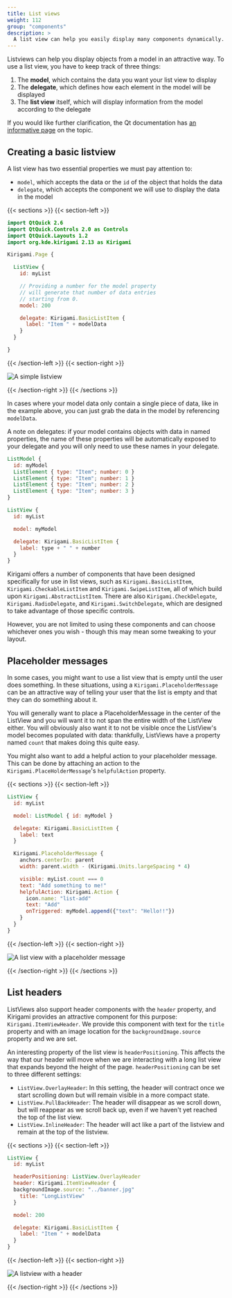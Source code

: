 ```yaml
---
title: List views
weight: 112
group: "components"
description: >
  A list view can help you easily display many components dynamically.
---
```


Listviews can help you display objects from a model in an attractive way. To use a list view, you have to keep track of three things:

1. The **model**, which contains the data you want your list view to display
2. The **delegate**, which defines how each element in the model will be displayed
3. The **list view** itself, which will display information from the model according to the delegate

If you would like further clarification, the Qt documentation has [an informative page](https://doc.qt.io/qt-5/qtquick-modelviewsdata-modelview.html) on the topic.

## Creating a basic listview

A list view has two essential properties we must pay attention to:

- `model`, which accepts the data or the `id` of the object that holds the data  
- `delegate`, which accepts the component we will use to display the data in the model

{{< sections >}}
{{< section-left >}}

```qml
import QtQuick 2.6
import QtQuick.Controls 2.0 as Controls
import QtQuick.Layouts 1.2
import org.kde.kirigami 2.13 as Kirigami

Kirigami.Page {

  ListView {
    id: myList

    // Providing a number for the model property
    // will generate that number of data entries
    // starting from 0. 
    model: 200

    delegate: Kirigami.BasicListItem {
      label: "Item " + modelData
    }
  }

}
```

{{< /section-left >}}
{{< section-right >}}

![A simple listview](listview-simple.png)

{{< /section-right >}}
{{< /sections >}}

In cases where your model data only contain a single piece of data, like in the example above, you can just grab the data in the model by referencing `modelData`. 

A note on delegates: if your model contains objects with data in named properties, the name of these properties will be automatically exposed to your delegate and you will only need to use these names in your delegate.

```qml
ListModel {
  id: myModel
  ListElement { type: "Item"; number: 0 }
  ListElement { type: "Item"; number: 1 }
  ListElement { type: "Item"; number: 2 }
  ListElement { type: "Item"; number: 3 }
}

ListView {
  id: myList

  model: myModel

  delegate: Kirigami.BasicListItem {
    label: type + " " + number
  }
}
```

Kirigami offers a number of components that have been designed specifically for use in list views, such as `Kirigami.BasicListItem`, `Kirigami.CheckableListItem` and `Kirigami.SwipeListItem`, all of which build upon `Kirigami.AbstractListItem`. There are also `Kirigami.CheckDelegate`, `Kirigami.RadioDelegate`, and `Kirigami.SwitchDelegate`, which are designed to take advantage of those specific controls.

However, you are not limited to using these components and can choose whichever ones you wish - though this may mean some tweaking to your layout.

## Placeholder messages

In some cases, you might want to use a list view that is empty until the user does something. In these situations, using a `Kirigami.PlaceholderMessage` can be an attractive way of telling your user that the list is empty and that they can do something about it.

You will generally want to place a PlaceholderMessage in the center of the ListView and you will want it to not span the entire width of the ListView either. You will obviously also want it to not be visible once the ListView's model becomes populated with data: thankfully, ListViews have a property named `count` that makes doing this quite easy.

You might also want to add a helpful action to your placeholder message. This can be done by attaching an action to the `Kirigami.PlaceHolderMessage`'s `helpfulAction` property.

{{< sections >}}
{{< section-left >}}

```qml
ListView {
  id: myList

  model: ListModel { id: myModel }

  delegate: Kirigami.BasicListItem {
    label: text
  }

  Kirigami.PlaceholderMessage {
    anchors.centerIn: parent
    width: parent.width - (Kirigami.Units.largeSpacing * 4)

    visible: myList.count === 0
    text: "Add something to me!"
    helpfulAction: Kirigami.Action {
      icon.name: "list-add"
      text: "Add"
      onTriggered: myModel.append({"text": "Hello!!"})
    }
  }
}

```

{{< /section-left >}}
{{< section-right >}}

![A list view with a placeholder message](listview-placeholdermessage.png)

{{< /section-right >}}
{{< /sections >}}

## List headers

ListViews also support header components with the `header` property, and Kirigami provides an attractive component for this purpose: `Kirigami.ItemViewHeader`. We provide this component with text for the `title` property and with an image location for the `backgroundImage.source` property and we are set.

An interesting property of the list view is `headerPositioning`. This affects the way that our header will move when we are interacting with a long list view that expands beyond the height of the page. `headerPositioning` can be set to three different settings:

- `ListView.OverlayHeader`: In this setting, the header will contract once we start scrolling down but will remain visible in a more compact state.
- `ListView.PullBackHeader`: The header will disappear as we scroll down, but will reappear as we scroll back up, even if we haven't yet reached the top of the list view.
- `ListView.InlineHeader`: The header will act like a part of the listview and remain at the top of the listview.

{{< sections >}}
{{< section-left >}}

```qml
ListView {
  id: myList

  headerPositioning: ListView.OverlayHeader
  header: Kirigami.ItemViewHeader {
  backgroundImage.source: "../banner.jpg"
    title: "LongListView"
  }

  model: 200

  delegate: Kirigami.BasicListItem {
    label: "Item " + modelData
  }
}
```

{{< /section-left >}}
{{< section-right >}}

![A listview with a header](listview-header.png)

{{< /section-right >}}
{{< /sections >}}
